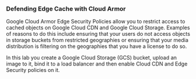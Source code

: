 ### Defending Edge Cache with Cloud Armor

Google Cloud Armor Edge Security Policies allow you to restrict access to cached objects on Google Cloud CDN and Google Cloud Storage. Examples of reasons to do this include ensuring that your users do not access objects in storage buckets from restricted geographies or ensuring that your media distribution is filtering on the geographies that you have a license to do so.

In this lab you create a Google Cloud Storage (GCS) bucket, upload an image to it, bind it to a load balancer and then enable Cloud CDN and Edge Security policies on it.
